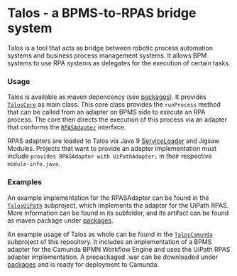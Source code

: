 # Talos - a BPMS-to-RPAS bridge system
Talos is a tool that acts as bridge between robotic process automation systems and business process management systems. It allows BPM systems to use RPA systems as delegates for the execution of certain tasks.

### Usage
Talos is available as maven depencency (see [packages](https://github.com/LeonBein/Talos/packages)). It provides [`TalosCore`](Talos/src/main/java/de/hpi/bpt/talos/TalosCore.java) as main class. This core class provides the `runProcess` method that can be called from an adapter on BPMS side to execute an RPA process. The core then directs the execution of this process via an adapter that conforms the [`RPASAdapter`](Talos/src/main/java/de/hpi/bpt/talos/RPAAdapter.java) interface.

RPAS adapters are loaded to Talos via Java 9 [ServiceLoader](https://docs.oracle.com/javase/9/docs/api/java/util/ServiceLoader.html) and Jigsaw Modules. Projects that want to provide an adapter implementation must include `provides RPASAdapter with UiPathAdapter;` in their respective `module-info.java`.

### Examples
An example implementation for the RPASAdapter can be found in the [`TalosUiPath`](TalosUiPath) subproject, which implements the adapter for the UiPath RPAS. More information can be found in its subfolder, and its artifact can be found as maven package under [packages](https://github.com/LeonBein/Talos/packages).  

An example usage of Talos as whole can be found in the [`TalosCamunda`](TalosCamunda) subproject of this repository. It includes an implementation of a BPMS adapter for the Camunda BPMN Workflow Engine and uses the UiPath RPAS adapter implementation. A prepackaged .war can be downloaded under [packages](https://github.com/LeonBein/Talos/packages) and is ready for deployment to Camunda.
